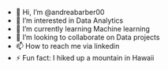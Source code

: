 - 👋 Hi, I’m @andreabarber00
- 👀 I’m interested in Data Analytics
- 🌱 I’m currently learning Machine learning
- 💞️ I’m looking to collaborate on Data projects
- 📫 How to reach me via linkedin
- ⚡ Fun fact: I hiked up a mountain in Hawaii 


<!---
andreabarber00/andreabarber00 is a ✨ special ✨ repository because its `README.md` (this file) appears on your GitHub profile.
You can click the Preview link to take a look at your changes.
--->
